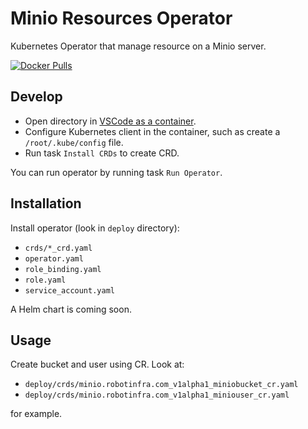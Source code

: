 # Minio Resources Operator

Kubernetes Operator that manage resource on a Minio server.

[![Docker Pulls](https://img.shields.io/docker/pulls/robotinfra/minio-resources-operator.svg?maxAge=604800)](https://hub.docker.com/r/robotinfra/minio-resources-operator)

## Develop

- Open directory in [VSCode as a container](https://code.visualstudio.com/docs/remote/containers).
- Configure Kubernetes client in the container, such as create a `/root/.kube/config` file.
- Run task `Install CRDs` to create CRD.

You can run operator by running task `Run Operator`.

## Installation

Install operator (look in `deploy` directory):

- `crds/*_crd.yaml`
- `operator.yaml`
- `role_binding.yaml`
- `role.yaml`
- `service_account.yaml`

A Helm chart is coming soon.

## Usage

Create bucket and user using CR. Look at:

- `deploy/crds/minio.robotinfra.com_v1alpha1_miniobucket_cr.yaml`
- `deploy/crds/minio.robotinfra.com_v1alpha1_miniouser_cr.yaml`

for example.
